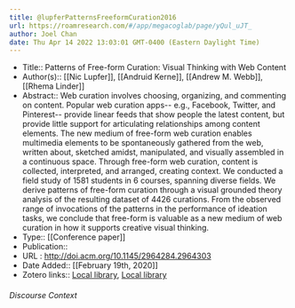 ```yaml
---
title: @lupferPatternsFreeformCuration2016
url: https://roamresearch.com/#/app/megacoglab/page/yQul_uJT_
author: Joel Chan
date: Thu Apr 14 2022 13:03:01 GMT-0400 (Eastern Daylight Time)
---
```


- Title:: Patterns of Free-form Curation: Visual Thinking with Web Content
- Author(s):: [[Nic Lupfer]], [[Andruid Kerne]], [[Andrew M. Webb]], [[Rhema Linder]]
- Abstract:: Web curation involves choosing, organizing, and commenting on content. Popular web curation apps-- e.g., Facebook, Twitter, and Pinterest-- provide linear feeds that show people the latest content, but provide little support for articulating relationships among content elements. The new medium of free-form web curation enables multimedia elements to be spontaneously gathered from the web, written about, sketched amidst, manipulated, and visually assembled in a continuous space. Through free-form web curation, content is collected, interpreted, and arranged, creating context. We conducted a field study of 1581 students in 6 courses, spanning diverse fields. We derive patterns of free-form curation through a visual grounded theory analysis of the resulting dataset of 4426 curations. From the observed range of invocations of the patterns in the performance of ideation tasks, we conclude that free-form is valuable as a new medium of web curation in how it supports creative visual thinking.
- Type:: [[Conference paper]]
- Publication::
- URL : http://doi.acm.org/10.1145/2964284.2964303
- Date Added:: [[February 19th, 2020]]
- Zotero links:: [Local library](zotero://select/groups/2451508/items/ICW2CC6Y), [Local library](https://www.zotero.org/groups/2451508/items/ICW2CC6Y)

###### Discourse Context


